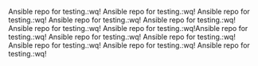 Ansible repo for testing.:wq!
Ansible repo for testing.:wq!
Ansible repo for testing.:wq!
Ansible repo for testing.:wq!
Ansible repo for testing.:wq!
Ansible repo for testing.:wq!
Ansible repo for testing.:wq!Ansible repo for testing.:wq!
Ansible repo for testing.:wq!
Ansible repo for testing.:wq!
Ansible repo for testing.:wq!
Ansible repo for testing.:wq!
Ansible repo for testing.:wq!
